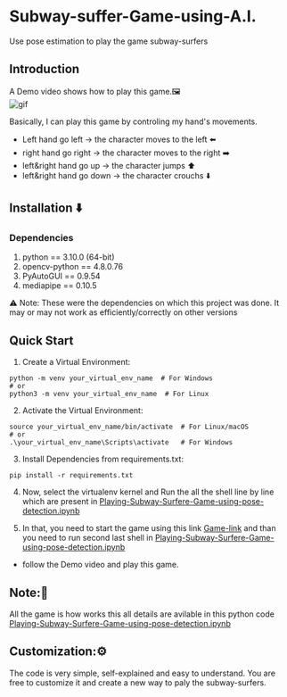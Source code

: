 # Subway-suffer-Game-using-A.I.
Use pose estimation to play the game subway-surfers

## Introduction

A Demo video shows how to play this game.🖼️  
![gif](https://github.com/Datastar07/Subway-suffer-Game-using-AI/blob/main/Demo/subway_demo.gif)

Basically, I can play this game by controling my hand's movements. 

- Left hand go left -> the character moves to the left ⬅️
- right hand go right -> the character moves to the right ➡️
- left&right hand go up -> the character jumps ⬆️
- left&right hand go down -> the character crouchs ⬇️

## Installation ⬇️
### Dependencies
1. python == 3.10.0 (64-bit)
2. opencv-python == 4.8.0.76
3. PyAutoGUI == 0.9.54
4. mediapipe == 0.10.5

⚠️ Note: These were the dependencies on which this project was done. It may or may not work as efficiently/correctly on other versions

## Quick Start

1. Create a Virtual Environment:
```
python -m venv your_virtual_env_name  # For Windows
# or
python3 -m venv your_virtual_env_name  # For Linux
```

2. Activate the Virtual Environment:
```
source your_virtual_env_name/bin/activate  # For Linux/macOS
# or
.\your_virtual_env_name\Scripts\activate   # For Windows
```

3. Install Dependencies from requirements.txt:
```
pip install -r requirements.txt
```

4. Now, select the virtualenv kernel and Run the all the shell line by line which are present in [Playing-Subway-Surfere-Game-using-pose-detection.ipynb](https://github.com/Datastar07/Subway-suffer-Game-using-AI/blob/main/Playing%20Subway%20Surfers%20Game%20using%20Pose%20Detection.ipynb)

5. In that, you need to start the game using this link [Game-link](https://poki.com/en/g/subway-surfers) and than you need to run second last shell in [Playing-Subway-Surfere-Game-using-pose-detection.ipynb](https://github.com/Datastar07/Subway-suffer-Game-using-AI/blob/main/Playing%20Subway%20Surfers%20Game%20using%20Pose%20Detection.ipynb)


- follow the Demo video and play this game.

## Note:📌
All the game is how works this all details are avilable in this python code [Playing-Subway-Surfere-Game-using-pose-detection.ipynb](https://github.com/Datastar07/Subway-suffer-Game-using-AI/blob/main/Playing%20Subway%20Surfers%20Game%20using%20Pose%20Detection.ipynb)

## Customization:⚙️
The code is very simple, self-explained and easy to understand. You are free to customize it and create a new way to paly the subway-surfers.
